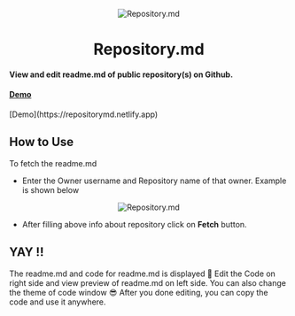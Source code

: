 <p align="center">
	<img src="https://user-images.githubusercontent.com/57860123/114352202-38c21380-9b89-11eb-8fb1-878307c6257e.png" align="center" alt="Repository.md"/>
</p>


<h1 align="center">Repository.md</h1>
<h4>View and edit readme.md of public repository(s) on Github.</h4>
<a href="http://repositorymd.netlify.app">
	<h4>Demo</h4>
</a>
[Demo](https://repositorymd.netlify.app)
<h2>How to Use</h2>
<p>To fetch the readme.md 
</p>
<ul>
<li>Enter the Owner username and Repository name of that owner. Example is shown below</li>
	</ul>
<p align="center">
	<img src="https://user-images.githubusercontent.com/57860123/114352039-01ebfd80-9b89-11eb-8d7f-c3b6dbbdb2d2.png" align="center" alt="Repository.md"/>
</p>


<ul>
<li>After filling above info about repository click on <strong>Fetch</strong> button.</li>
</ul>

<h2>YAY !!</h2>
The readme.md and code for readme.md is displayed 🤩
Edit the Code on right side and view preview of readme.md on left side.
You can also change the theme of code window 😎
After you done editing, you can copy the code and use it anywhere.

<h4></h4>
